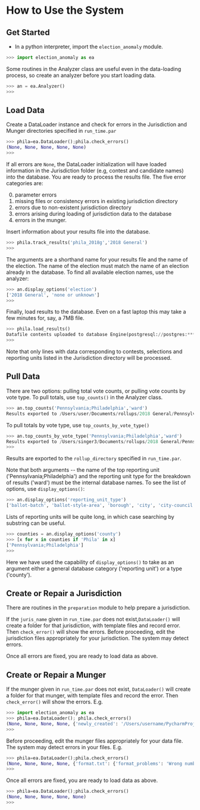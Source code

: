 # How to Use the System

## Get Started
 * In a python interpreter, import the `election_anomaly` module. 
```python
>>> import election_anomaly as ea
```
Some routines in the Analyzer class are useful even in the data-loading process, so  create an analyzer before you start loading data.
```python
>>> an = ea.Analyzer()
>>> 
```

## Load Data
Create a DataLoader instance and check for errors in the Jurisdiction and Munger directories specified in `run_time.par`
```python
>>> phila=ea.DataLoader();phila.check_errors()
(None, None, None, None, None)
>>> 
```
If all errors are `None`, the DataLoader initialization will have loaded information in the Jurisdiction folder (e.g, contest and candidate names) into the database. You are ready to process the results file. The five error categories are: 

 0. parameter errors 
 1. missing files or consistency errors in existing jurisdiction directory
 2. errors due to non-existent jurisdiction directory
 3. errors arising during loading of jurisdiction data to the database
 4. errors in the munger. 

Insert information about your results file into the database. 
```python
>>> phila.track_results('phila_2018g','2018 General')
>>> 
```
The arguments are a shorthand name for your results file and the name of the election. The name of the election must match the name of an election already in the database. To find all available election names, use the analyzer:
```python
>>> an.display_options('election')
['2018 General', 'none or unknown']
>>> 
```
Finally, load results to the database. Even on a fast laptop this may take a few minutes for, say, a 7MB file. 
```python
>>> phila.load_results()
Datafile contents uploaded to database Engine(postgresql://postgres:***@localhost:5432/Combined_0608)
>>> 
```
Note that only lines with data corresponding to contests, selections and reporting units listed in the Jurisdiction directory will be processed. 

## Pull Data
There are two options: pulling total vote counts, or pulling vote counts by vote type. To pull totals, use `top_counts()` in the Analyzer class.
```python
>>> an.top_counts('Pennsylvania;Philadelphia','ward')
Results exported to /Users/user/Documents/rollups/2018 General/Pennsylvania;Philadelphia/by_ward/TYPEall_STATUSunknown.txt
```

To pull totals by vote type, use `top_counts_by_vote_type()`
```python
>>> an.top_counts_by_vote_type('Pennsylvania;Philadelphia','ward')
Results exported to /Users/singer3/Documents/rollups/2018 General/Pennsylvania;Philadelphia/by_ward/TYPEmixed_STATUSunknown.txt
>>> 
```

Results are exported to the `rollup_directory` specified in `run_time.par`.

Note that both arguments -- the name of the top reporting unit ('Pennsylvania;Philadelphia') and the reporting unit type for the breakdown of results ('ward') must be the internal database names. To see the list of options, use `display_options()`:
```python
>>> an.display_options('reporting_unit_type')
['ballot-batch', 'ballot-style-area', 'borough', 'city', 'city-council', 'combined-precinct', 'congressional', 'country', 'county', 'county-council', 'drop-box', 'judicial', 'municipality', 'polling-place', 'precinct', 'school', 'special', 'split-precinct', 'state', 'state-house', 'state-senate', 'town', 'township', 'utility', 'village', 'vote-center', 'ward', 'water', 'other']
```
Lists of reporting units will be quite long, in which case searching by substring can be useful.
```python
>>> counties = an.display_options('county')
>>> [x for x in counties if 'Phila' in x]
['Pennsylvania;Philadelphia']
>>> 
```
Here we have used the capability of `display_options()` to take as an argument either a general database category ('reporting unit') or a type ('county'). 

## Create or Repair a Jurisdiction
There are routines in the `preparation` module to help prepare a jurisdiction. 

If the `juris_name` given in `run_time.par` does not exist,`DataLoader()` will create a folder for that jurisdiction, with template files and record error. Then `check_error()` will show the errors. Before proceeding, edit the jurisdiction files appropriately for your jurisdiction. The system may detect errors.

Once all errors are fixed, you are ready to load data as above.

## Create or Repair a Munger
If the munger given in `run_time.par` does not exist, `DataLoader()` will create a folder for that munger, with template files and record the error. Then `check_error()` will show the errors. E.g.
```python
>>> import election_anomaly as ea
>>> phila=ea.DataLoader(); phila.check_errors()
(None, None, None, None, {'newly_created': '/Users/username/PycharmProjects/results_analysis/src/mungers/phila_general2018, cdf_elements.txt, format.txt'})
>>> 
```
Before proceeding, edit the munger files appropriately for your data file. The system may detect errors in your files. E.g.
```python
>>> phila=ea.DataLoader();phila.check_errors()
(None, None, None, None, {'format.txt': {'format_problems': 'Wrong number of rows in format.txt. \nFirst column must be exactly:\nheader_row_count\nfield_name_row\ncount_columns\nfile_type\nencoding\nthousands_separator'}})
>>> 
```
Once all errors are fixed, you are ready to load data as above.
```python
>>> phila=ea.DataLoader();phila.check_errors()
(None, None, None, None, None)
>>> 
```

